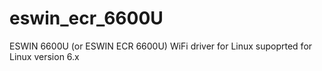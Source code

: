 # eswin_ecr_6600U
ESWIN 6600U (or ESWIN ECR 6600U) WiFi driver for Linux supoprted for Linux version 6.x
